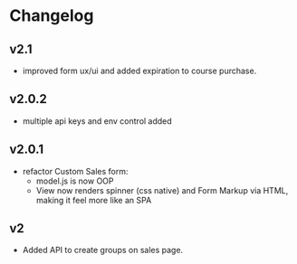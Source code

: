 # Changelog

## v2.1

- improved form ux/ui and added expiration to course purchase.

## v2.0.2

- multiple api keys and env control added

## v2.0.1

- refactor Custom Sales form:
  - model.js is now OOP
  - View now renders spinner (css native) and Form Markup via HTML, making it feel more like an SPA

## v2

- Added API to create groups on sales page.
